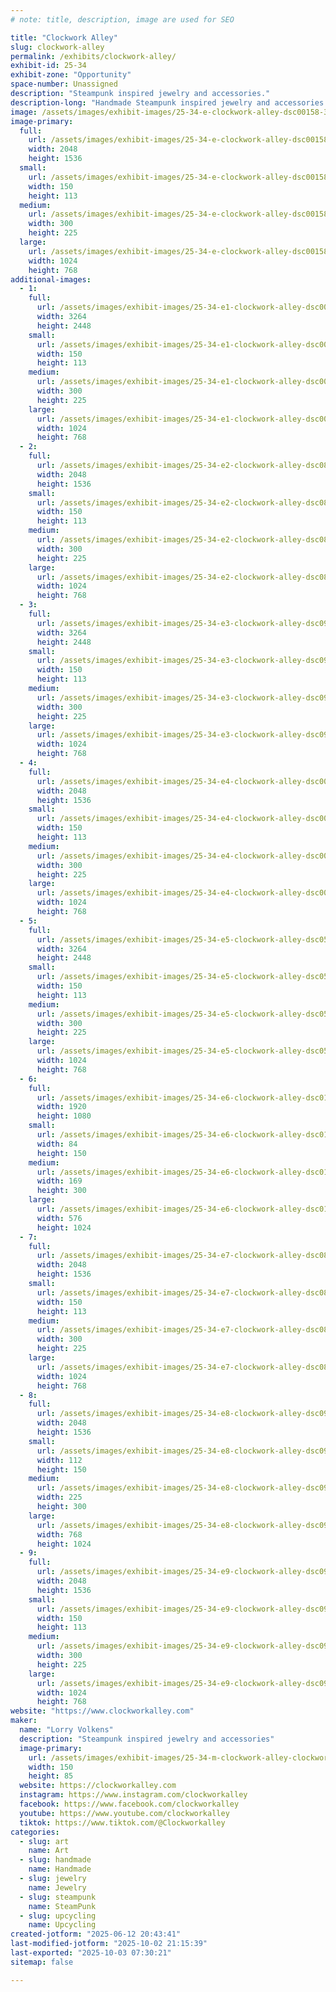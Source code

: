 ```yaml
---
# note: title, description, image are used for SEO

title: "Clockwork Alley"
slug: clockwork-alley
permalink: /exhibits/clockwork-alley/
exhibit-id: 25-34
exhibit-zone: "Opportunity"
space-number: Unassigned
description: "Steampunk inspired jewelry and accessories."
description-long: "Handmade Steampunk inspired jewelry and accessories made from vintage watch parts and resin. Necklaces, earrings, bracelets, pill boxes and hair accessories."
image: /assets/images/exhibit-images/25-34-e-clockwork-alley-dsc00158-300x225.JPG
image-primary: 
  full:
    url: /assets/images/exhibit-images/25-34-e-clockwork-alley-dsc00158-full.JPG
    width: 2048
    height: 1536
  small:
    url: /assets/images/exhibit-images/25-34-e-clockwork-alley-dsc00158-150x113.JPG
    width: 150
    height: 113
  medium:
    url: /assets/images/exhibit-images/25-34-e-clockwork-alley-dsc00158-300x225.JPG
    width: 300
    height: 225
  large:
    url: /assets/images/exhibit-images/25-34-e-clockwork-alley-dsc00158-1024x768.JPG
    width: 1024
    height: 768
additional-images: 
  - 1:
    full:
      url: /assets/images/exhibit-images/25-34-e1-clockwork-alley-dsc00486-full.JPG
      width: 3264
      height: 2448
    small:
      url: /assets/images/exhibit-images/25-34-e1-clockwork-alley-dsc00486-150x113.JPG
      width: 150
      height: 113
    medium:
      url: /assets/images/exhibit-images/25-34-e1-clockwork-alley-dsc00486-300x225.JPG
      width: 300
      height: 225
    large:
      url: /assets/images/exhibit-images/25-34-e1-clockwork-alley-dsc00486-1024x768.JPG
      width: 1024
      height: 768
  - 2:
    full:
      url: /assets/images/exhibit-images/25-34-e2-clockwork-alley-dsc08925-full.JPG
      width: 2048
      height: 1536
    small:
      url: /assets/images/exhibit-images/25-34-e2-clockwork-alley-dsc08925-150x113.JPG
      width: 150
      height: 113
    medium:
      url: /assets/images/exhibit-images/25-34-e2-clockwork-alley-dsc08925-300x225.JPG
      width: 300
      height: 225
    large:
      url: /assets/images/exhibit-images/25-34-e2-clockwork-alley-dsc08925-1024x768.JPG
      width: 1024
      height: 768
  - 3:
    full:
      url: /assets/images/exhibit-images/25-34-e3-clockwork-alley-dsc09858-full.JPG
      width: 3264
      height: 2448
    small:
      url: /assets/images/exhibit-images/25-34-e3-clockwork-alley-dsc09858-150x113.JPG
      width: 150
      height: 113
    medium:
      url: /assets/images/exhibit-images/25-34-e3-clockwork-alley-dsc09858-300x225.JPG
      width: 300
      height: 225
    large:
      url: /assets/images/exhibit-images/25-34-e3-clockwork-alley-dsc09858-1024x768.JPG
      width: 1024
      height: 768
  - 4:
    full:
      url: /assets/images/exhibit-images/25-34-e4-clockwork-alley-dsc00881-full.JPG
      width: 2048
      height: 1536
    small:
      url: /assets/images/exhibit-images/25-34-e4-clockwork-alley-dsc00881-150x113.JPG
      width: 150
      height: 113
    medium:
      url: /assets/images/exhibit-images/25-34-e4-clockwork-alley-dsc00881-300x225.JPG
      width: 300
      height: 225
    large:
      url: /assets/images/exhibit-images/25-34-e4-clockwork-alley-dsc00881-1024x768.JPG
      width: 1024
      height: 768
  - 5:
    full:
      url: /assets/images/exhibit-images/25-34-e5-clockwork-alley-dsc05713-full.JPG
      width: 3264
      height: 2448
    small:
      url: /assets/images/exhibit-images/25-34-e5-clockwork-alley-dsc05713-150x113.JPG
      width: 150
      height: 113
    medium:
      url: /assets/images/exhibit-images/25-34-e5-clockwork-alley-dsc05713-300x225.JPG
      width: 300
      height: 225
    large:
      url: /assets/images/exhibit-images/25-34-e5-clockwork-alley-dsc05713-1024x768.JPG
      width: 1024
      height: 768
  - 6:
    full:
      url: /assets/images/exhibit-images/25-34-e6-clockwork-alley-dsc01673-1-full.JPG
      width: 1920
      height: 1080
    small:
      url: /assets/images/exhibit-images/25-34-e6-clockwork-alley-dsc01673-1-84x150.JPG
      width: 84
      height: 150
    medium:
      url: /assets/images/exhibit-images/25-34-e6-clockwork-alley-dsc01673-1-169x300.JPG
      width: 169
      height: 300
    large:
      url: /assets/images/exhibit-images/25-34-e6-clockwork-alley-dsc01673-1-576x1024.JPG
      width: 576
      height: 1024
  - 7:
    full:
      url: /assets/images/exhibit-images/25-34-e7-clockwork-alley-dsc08888-full.JPG
      width: 2048
      height: 1536
    small:
      url: /assets/images/exhibit-images/25-34-e7-clockwork-alley-dsc08888-150x113.JPG
      width: 150
      height: 113
    medium:
      url: /assets/images/exhibit-images/25-34-e7-clockwork-alley-dsc08888-300x225.JPG
      width: 300
      height: 225
    large:
      url: /assets/images/exhibit-images/25-34-e7-clockwork-alley-dsc08888-1024x768.JPG
      width: 1024
      height: 768
  - 8:
    full:
      url: /assets/images/exhibit-images/25-34-e8-clockwork-alley-dsc09715-full.JPG
      width: 2048
      height: 1536
    small:
      url: /assets/images/exhibit-images/25-34-e8-clockwork-alley-dsc09715-112x150.JPG
      width: 112
      height: 150
    medium:
      url: /assets/images/exhibit-images/25-34-e8-clockwork-alley-dsc09715-225x300.JPG
      width: 225
      height: 300
    large:
      url: /assets/images/exhibit-images/25-34-e8-clockwork-alley-dsc09715-768x1024.JPG
      width: 768
      height: 1024
  - 9:
    full:
      url: /assets/images/exhibit-images/25-34-e9-clockwork-alley-dsc09170-full.JPG
      width: 2048
      height: 1536
    small:
      url: /assets/images/exhibit-images/25-34-e9-clockwork-alley-dsc09170-150x113.JPG
      width: 150
      height: 113
    medium:
      url: /assets/images/exhibit-images/25-34-e9-clockwork-alley-dsc09170-300x225.JPG
      width: 300
      height: 225
    large:
      url: /assets/images/exhibit-images/25-34-e9-clockwork-alley-dsc09170-1024x768.JPG
      width: 1024
      height: 768
website: "https://www.clockworkalley.com"
maker: 
  name: "Lorry Volkens"
  description: "Steampunk inspired jewelry and accessories"
  image-primary:
    url: /assets/images/exhibit-images/25-34-m-clockwork-alley-clockworkalley-1-7-x-3-v2-3947-150x85.png
    width: 150
    height: 85
  website: https://clockworkalley.com
  instagram: https://www.instagram.com/clockworkalley
  facebook: https://www.facebook.com/clockworkalley
  youtube: https://www.youtube.com/clockworkalley
  tiktok: https://www.tiktok.com/@Clockworkalley
categories: 
  - slug: art
    name: Art
  - slug: handmade
    name: Handmade
  - slug: jewelry
    name: Jewelry
  - slug: steampunk
    name: SteamPunk
  - slug: upcycling
    name: Upcycling
created-jotform: "2025-06-12 20:43:41"
last-modified-jotform: "2025-10-02 21:15:39"
last-exported: "2025-10-03 07:30:21"
sitemap: false

---
```

